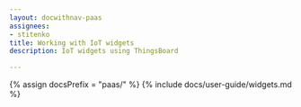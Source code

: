 ```yaml
---
layout: docwithnav-paas
assignees:
- stitenko
title: Working with IoT widgets
description: IoT widgets using ThingsBoard

---
```


{% assign docsPrefix = "paas/" %}
{% include docs/user-guide/widgets.md %}
